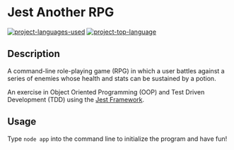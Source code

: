 # Jest Another RPG
  [![project-languages-used](https://img.shields.io/github/languages/count/katiechurchwell/jest-another-RPG?color=important)](https://github.com/katiechurchwell/jest-another-RPG)
  [![project-top-language](https://img.shields.io/github/languages/top/katiechurchwell/jest-another-RPG?color=blueviolet)](https://github.com/katiechurchwell/jest-another-RPG)

## Description
A command-line role-playing game (RPG) in which a user battles against a series of enemies whose health and stats can be sustained by a potion.

An exercise in Object Oriented Programming (OOP) and Test Driven Development (TDD) using the [Jest Framework](https://jestjs.io/).

## Usage
Type `node app` into the command line to initialize the program and have fun!
